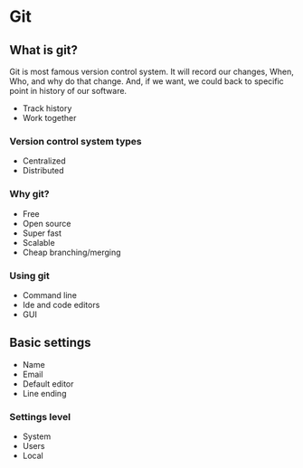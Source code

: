 # Git 

## What is git? 

Git is most famous version control system. It will record our changes, When, Who, and why do that change. And, if we want, we could back to specific point in history of our software.

- Track history
- Work together

### Version control system types

- Centralized
- Distributed

### Why git?

- Free
- Open source 
- Super fast
- Scalable 
- Cheap branching/merging

### Using git

- Command line
- Ide and code editors
- GUI

## Basic settings

- Name
- Email 
- Default editor
- Line ending

### Settings level

- System
- Users
- Local
